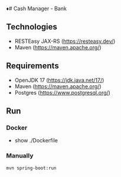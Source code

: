 ♦# Cash Manager - Bank

## Technologies

- RESTEasy JAX-RS (https://resteasy.dev/)
- Maven (https://maven.apache.org/)

## Requirements

- OpenJDK 17 (https://jdk.java.net/17/)
- Maven (https://maven.apache.org/)
- Postgres (https://www.postgresql.org/)

## Run

### Docker

- show ./Dockerfile

### Manually

```
mvn spring-boot:run
```

